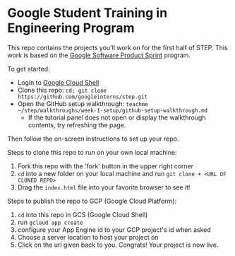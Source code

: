 # Google Student Training in Engineering Program

This repo contains the projects you'll work on for the first half of STEP.
This work is based on the [Google Software Product Sprint](https://g.co/softwareproductsprint) program.

To get started:

- Login to [Google Cloud Shell](https://ssh.cloud.google.com/cloudshell/editor)
- Clone this repo: `cd; git clone https://github.com/googleinterns/step.git`
- Open the GitHub setup walkthrough: `teachme ~/step/walkthroughs/week-1-setup/github-setup-walkthrough.md`
  - If the tutorial panel does not open or display the walkthrough contents, try refreshing the page.

Then follow the on-screen instructions to set up your repo.

Steps to clone this repo to run on your own local machine:
  1. Fork this repo with the 'fork' button in the upper right corner 
  2. `cd` into a new folder on your local machine and run `git clone + <URL OF CLONED REPO>`
  3. Drag the `index.html` file into your favorite browser to see it!
  
Steps to publish the repo to GCP (Google Cloud Platform): 
  1. `cd` into this repo in GCS (Google Cloud Shell)
  2. run `gcloud app create`
  3. configure your App Engine id to your GCP project's id when asked
  4. Choose a server location to host your project on
  5. Click on the url given back to you. Congrats! Your project is now live.
